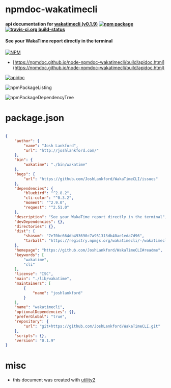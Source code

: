 # npmdoc-wakatimecli

#### api documentation for  [wakatimecli (v0.1.9)](https://github.com/JoshLankford/WakaTimeCLI#readme)  [![npm package](https://img.shields.io/npm/v/npmdoc-wakatimecli.svg?style=flat-square)](https://www.npmjs.org/package/npmdoc-wakatimecli) [![travis-ci.org build-status](https://api.travis-ci.org/npmdoc/node-npmdoc-wakatimecli.svg)](https://travis-ci.org/npmdoc/node-npmdoc-wakatimecli)

#### See your WakaTime report directly in the terminal

[![NPM](https://nodei.co/npm/wakatimecli.png?downloads=true&downloadRank=true&stars=true)](https://www.npmjs.com/package/wakatimecli)

- [https://npmdoc.github.io/node-npmdoc-wakatimecli/build/apidoc.html](https://npmdoc.github.io/node-npmdoc-wakatimecli/build/apidoc.html)

[![apidoc](https://npmdoc.github.io/node-npmdoc-wakatimecli/build/screenCapture.buildCi.browser.%252Ftmp%252Fbuild%252Fapidoc.html.png)](https://npmdoc.github.io/node-npmdoc-wakatimecli/build/apidoc.html)

![npmPackageListing](https://npmdoc.github.io/node-npmdoc-wakatimecli/build/screenCapture.npmPackageListing.svg)

![npmPackageDependencyTree](https://npmdoc.github.io/node-npmdoc-wakatimecli/build/screenCapture.npmPackageDependencyTree.svg)



# package.json

```json

{
    "author": {
        "name": "Josh Lankford",
        "url": "http://joshlankford.com/"
    },
    "bin": {
        "wakatime": "./bin/wakatime"
    },
    "bugs": {
        "url": "https://github.com/JoshLankford/WakaTimeCLI/issues"
    },
    "dependencies": {
        "bluebird": "^2.8.2",
        "cli-color": "^0.3.2",
        "moment": "^2.9.0",
        "request": "^2.51.0"
    },
    "description": "See your WakaTime report directly in the terminal",
    "devDependencies": {},
    "directories": {},
    "dist": {
        "shasum": "7e70bc664db493690c7a951313db40ae1eda7d96",
        "tarball": "https://registry.npmjs.org/wakatimecli/-/wakatimecli-0.1.9.tgz"
    },
    "homepage": "https://github.com/JoshLankford/WakaTimeCLI#readme",
    "keywords": [
        "wakatime",
        "cli"
    ],
    "license": "ISC",
    "main": "./lib/wakatime",
    "maintainers": [
        {
            "name": "joshlankford"
        }
    ],
    "name": "wakatimecli",
    "optionalDependencies": {},
    "preferGlobal": "true",
    "repository": {
        "url": "git+https://github.com/JoshLankford/WakaTimeCLI.git"
    },
    "scripts": {},
    "version": "0.1.9"
}
```



# misc
- this document was created with [utility2](https://github.com/kaizhu256/node-utility2)

